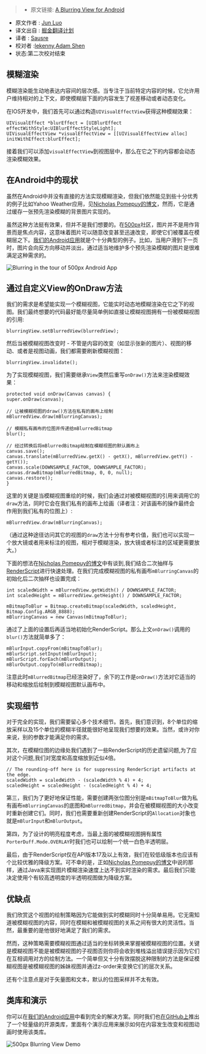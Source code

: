 > * 原文链接: [A Blurring View for Android](http://developers.500px.com/2015/03/17/a-blurring-view-for-android.html)
* 原文作者 : [Jun Luo](https://500px.com/junluo)
* 译文出自 : [掘金翻译计划](https://github.com/xitu/gold-miner)
* 译者 : [Sausre](https://github.com/Sausure)
* 校对者 :[lekenny](https://github.com/lekenny),[Adam Shen](https://github.com/shenxn)
* 状态:第二次校对结束


## 模糊渲染
  模糊渲染能生动地表达内容间的层次感。当专注于当前特定内容的时候，它允许用户维持相对的上下文，即使模糊层下面的内容发生了视差移动或者动态变化。

在IOS开发中，我们首先可以通过构造`UIVisualEffectView`获得这种模糊效果：

    UIVisualEffect *blurEffect = [UIBlurEffect effectWithStyle:UIBlurEffectStyleLight];
    UIVisualEffectView *visualEffectView = [[UIVisualEffectView alloc] initWithEffect:blurEffect];

接着我们可以添加`visualEffectView`到视图层中，那么在它之下的内容都会动态渲染模糊效果。

## 在Android中的现状

虽然在Android中并没有直接的方法实现模糊渲染，但我们依然能见到些十分优秀的例子比如Yahoo Weather应用，见[Nicholas Pomepuy的博文](http://nicolaspomepuy.fr/blur-effect-for-android-design/)，然而，它是通过缓存一张预先渲染模糊的背景图片实现的。

虽然这种方法挺有效果，但并不是我们想要的。在[500px](https://500px.com)社区，图片并不是用作背景而是焦点内容，这意味着图片可以随意改变甚至迅速改变，即使它们被覆盖在模糊层之下。[我们的Android应用](https://play.google.com/store/apps/details?id=com.fivehundredpx.viewer)就是个十分典型的例子。比如，当用户滑到下一页时，图片会向反方向移动并淡出，通过适当地维护多个预先渲染模糊的图片是很难满足这种需求的。

![Blurring in the tour of 500px Android App](http://developers.500px.com/images/2015-03-17-500px-android-tour-blurring.png)

## 通过自定义View的OnDraw方法

我们的需求是希望能实现一个模糊视图，它能实时动态地模糊渲染在它之下的视图。我们最终想要的代码最好能尽量简单例如直接让模糊视图拥有一份被模糊视图的引用:

    blurringView.setBlurredView(blurredView);

然后当被模糊视图改变时 - 不管是内容的改变（如显示张新的图片）、视图的移动、或者是视图动画，我们都需要刷新模糊视图：

    blurringView.invalidate();

为了实现模糊视图，我们需要继承`View`类然后重写`onDraw()`方法来渲染模糊效果：

    protected void onDraw(Canvas canvas) {
    super.onDraw(canvas);

    // 让被模糊视图的draw()方法在私有的画布上绘制
    mBlurredView.draw(mBlurringCanvas);

    // 模糊私有画布的位图并传递给mBlurredBitmap
    blur();

    // 经过转换后将mBlurredBitmap绘制在模糊视图的默认画布上
    canvas.save();
    canvas.translate(mBlurredView.getX() - getX(), mBlurredView.getY() - getY());
    canvas.scale(DOWNSAMPLE_FACTOR, DOWNSAMPLE_FACTOR);
    canvas.drawBitmap(mBlurredBitmap, 0, 0, null);
    canvas.restore();
    }

这里的关键是当模糊视图重绘的时候，我们会通过对被模糊视图的引用来调用它的`draw`方法，同时它会在我们私有的画布上绘画（译者注：对该画布的操作最终会作用到我们私有的位图上）:

    mBlurredView.draw(mBlurringCanvas);

（通过这种途径访问其它的视图的`draw`方法十分有参考价值，我们也可以实现一个放大镜或者用来标注的视图，相对于模糊渲染，放大镜或者标注的区域更需要放大。）

下面的想法在[Nicholas Pomepuy的博文](http://nicolaspomepuy.fr/blur-effect-for-android-design/)中有谈到,我们结合二次抽样与[RenderScript](http://developer.android.com/guide/topics/renderscript/compute.html)进行快速处理。在我们完成模糊视图的私有画布`mBlurringCanvas`的初始化后二次抽样也设置完成：

    int scaledWidth = mBlurredView.getWidth() / DOWNSAMPLE_FACTOR;
    int scaledHeight = mBlurredView.getHeight() / DOWNSAMPLE_FACTOR;

    mBitmapToBlur = Bitmap.createBitmap(scaledWidth, scaledHeight, Bitmap.Config.ARGB_8888);
    mBlurringCanvas = new Canvas(mBitmapToBlur);

通过了上面的设置后再适当地初始化RenderScript。那么上文`onDraw()`调用的`blur()`方法就简单多了：

    mBlurInput.copyFrom(mBitmapToBlur);
    mBlurScript.setInput(mBlurInput);
    mBlurScript.forEach(mBlurOutput);
    mBlurOutput.copyTo(mBlurredBitmap);

注意此时`mBlurredBitmap`已经渲染好了，余下的工作是`onDraw()`方法对它适当的移动和缩放后绘制到模糊视图默认画布中。

## 实现细节

对于完全的实现，我们需要留心多个技术细节。首先，我们意识到，8个单位的缩放采样以及15个单位的模糊半径就能很好地呈现我们想要的效果。当然，或许对你来说，别的参数才能满足你的需求。

其次，在模糊位图的边缘处我们遇到了一些RenderScript的历史遗留问题,为了应对这个问题,我们对宽度和高度缩放到近似4倍。

    // The rounding-off here is for suppressing RenderScript artifacts at the edge.
    scaledWidth = scaledWidth - (scaledWidth % 4) + 4;
    scaledHeight = scaledHeight - (scaledHeight % 4) + 4;

第三，我们为了更好地保证性能，需要创建两张位图分别是`mBitmapToBlur`做为私有画布`mBlurringCanvas`的底图和`mBlurredBitmap`，并会在被模糊视图的大小改变时重新创建它们。同时，我们也需要重新创建RenderScript的`Allocation`对象也就是`mBlurInput`和`mBlurOutput`。

第四，为了设计的明亮程度考虑，当最上面的被模糊视图拥有属性`PorterDuff.Mode.OVERLAY`时我们也可以绘制一个统一白色半透明层。

最后，由于RenderScript仅在API版本17及以上有效，我们在较低级版本也应该有个比较优雅的降级方案。可不幸的是，正如[Nicholas Pomepuy的博文](http://nicolaspomepuy.fr/blur-effect-for-android-design/)中说的那样，通过Java来实现图片模糊渲染速度上达不到实时渲染的需求。最后我们只能决定使用个有较高透明度的半透明视图做为降级方案。

## 优缺点

我们欣赏这个视图的绘制策略因为它能做到实时模糊同时十分简单易用。它无需知道被模糊视图的内容，同时在模糊和被模糊视图的关系之间有很大的灵活性。当然，最重要的是他很好地满足了我们的需求。

然而，这种策略需要模糊视图通过适当的坐标转换来掌握被模糊视图的位置。关键是模糊视图不能是被模糊视图的子视图否则你将会收到堆栈溢出错误提示因为它们在互相调用对方的绘制方法。一个简单但又十分有效摆脱这种限制的方法是保证模糊视图是被模糊视图的姊妹视图并通过z-order来变换它们的层次关系。

还有个注意点是对于矢量图和文本，默认的位图采样并不太有效。

## 类库和演示

你可以在[我们的Android应用](https://play.google.com/store/apps/details?id=com.fivehundredpx.viewer)中看到完全的解决方案。同时我们也[在GitHub上](https://github.com/500px/500px-android-blur)推出了一个轻量级的开源类库，里面有个演示应用来展示如何在内容发生改变和视图动画时使用该类库。

![500px Blurring View Demo](https://github.com/500px/500px-android-blur/raw/master/blurdemo.gif)